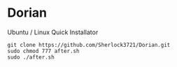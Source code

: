 # Dorian
Ubuntu / Linux Quick Installator

```
git clone https://github.com/Sherlock3721/Dorian.git
sudo chmod 777 after.sh
sudo ./after.sh
```
